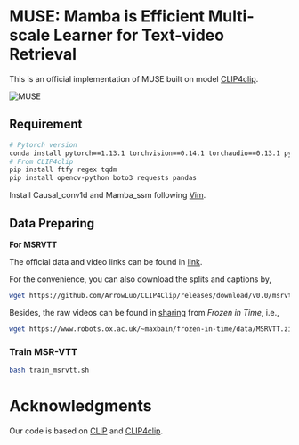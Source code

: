 # MUSE: Mamba is Efficient Multi-scale Learner for Text-video Retrieval

This is an official implementation of MUSE built on model [CLIP4clip](https://github.com/ArrowLuo/CLIP4Clip).

![MUSE](./pictures/MUSE_1.png)

## Requirement
```sh
# Pytorch version
conda install pytorch==1.13.1 torchvision==0.14.1 torchaudio==0.13.1 pytorch-cuda=11.7 -c pytorch -c nvidia
# From CLIP4clip
pip install ftfy regex tqdm
pip install opencv-python boto3 requests pandas
```
Install Causal_conv1d and Mamba_ssm following [Vim](https://github.com/doodleima/vision_mamba).

## Data Preparing

**For MSRVTT**

The official data and video links can be found in [link](http://ms-multimedia-challenge.com/2017/dataset). 

For the convenience, you can also download the splits and captions by,
```sh
wget https://github.com/ArrowLuo/CLIP4Clip/releases/download/v0.0/msrvtt_data.zip
```

Besides, the raw videos can be found in [sharing](https://github.com/m-bain/frozen-in-time#-finetuning-benchmarks-msr-vtt) from *Frozen️ in Time*, i.e.,
```sh
wget https://www.robots.ox.ac.uk/~maxbain/frozen-in-time/data/MSRVTT.zip
```

### Train MSR-VTT

```sh
bash train_msrvtt.sh
```

# Acknowledgments
Our code is based on [CLIP](https://github.com/openai/CLIP) and [CLIP4clip](https://github.com/ArrowLuo/CLIP4Clip).
